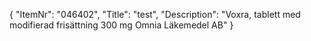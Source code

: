 {
  "ItemNr": "046402",
  "Title": "test",
  "Description": "Voxra, tablett med modifierad frisättning 300 mg Omnia Läkemedel AB"
}